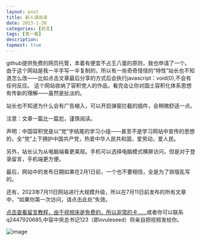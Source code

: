 ```yaml
---
layout: post
title: 新人请阅读
date: 2023-1-30
categories: [前言]
tags: [第一篇]
description: 
topmost: true
---
```


  github提供免费的网页托管，本着有便宜不占王八蛋的原则，我也申请了一个。
  由于这个网站是我一半手写一半复制的，所以有一些奇奇怪怪的“特性”站长也不知道怎么改——比如点击文章最后分享的方式后会执行javascript：void(0),不会有任何反应。
  这个网站收纳了容积党人的作品，看完会让你对国土容积化体系思想有传新的理解——虽然是扯淡的。
  
 站长也不知道为什么会有广告植入，可以开启弹窗拦截的插件，会稍微舒适一点。
  
  注意：文章一篇比一篇尬，谨慎阅读。
  
  声明：中国容积党是以“党”字结尾的学习小组——甚至不是学习网站中宣传的思想的，全“党”上下拥护中国共产党，热爱中华人民共和国，爱劳动，爱人民。
  
  另外，站长认为从电脑端看更美观。手机可以选择电脑模式横屏访问，但是对于登录留言，手机端更方便。
  
  最后，网站中的发布日期如果在2月1日前，一个也不要相信，全是为了排版乱写的。

  还有，2023年7月11日网站进行大规模升级，所以在7月11日前发布的所有文章中，“如果你第一次访问，请点击此处”失效。
  
  [点击查看留言教程，由于视频床是免费的，所以非常的卡……](https://streamja.com/604E1)或者你可以联系q2447920685,中容中央总书记123（即ovuleseed）将亲自把视频发给你。
  
  ![image](https://i.imgtg.com/2023/02/01/0U24v.png)
  
  
  












